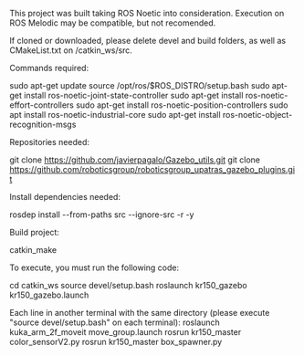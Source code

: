 This project was built taking ROS Noetic into consideration. Execution on ROS Melodic may be compatible, but not recomended.

If cloned or downloaded, please delete devel and build folders, as well as CMakeList.txt on /catkin_ws/src.

Commands required:

sudo apt-get update 
source /opt/ros/$ROS_DISTRO/setup.bash 
sudo apt-get install ros-noetic-joint-state-controller 
sudo apt-get install ros-noetic-effort-controllers 
sudo apt-get install ros-noetic-position-controllers 
sudo apt install ros-noetic-industrial-core
sudo apt-get install ros-noetic-object-recognition-msgs 

Repositories needed:

git clone https://github.com/javierpagalo/Gazebo_utils.git
git clone https://github.com/roboticsgroup/roboticsgroup_upatras_gazebo_plugins.git


Install dependencies needed:

rosdep install --from-paths src --ignore-src -r -y

Build project:

catkin_make

To execute, you must run the following code:

cd catkin_ws
source devel/setup.bash
roslaunch kr150_gazebo kr150_gazebo.launch

Each line in another terminal with the same directory (please execute "source devel/setup.bash" on each terminal):
roslaunch kuka_arm_2f_moveit move_group.launch
rosrun kr150_master color_sensorV2.py
rosrun kr150_master box_spawner.py
